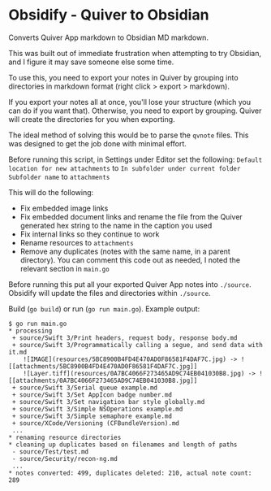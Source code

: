 # Obsidify - Quiver to Obsidian
Converts Quiver App markdown to Obsidian MD markdown.

This was built out of immediate frustration when attempting to try Obsidian, and I figure it may save someone else some time.

To use this, you need to export your notes in Quiver by grouping into directories in markdown format (right click > export > markdown). 

If you export your notes all at once, you'll lose your structure (which you can do if you want that). Otherwise, you need to export by grouping. Quiver will create the directories for you when exporting.

The ideal method of solving this would be to parse the `qvnote` files. This was designed to get the job done with minimal effort.

Before running this script, in Settings under Editor set the following:
`Default location for new attachments` to `In subfolder under current folder`
`Subfolder name` to `attachments`

This will do the following:
- Fix embedded image links
- Fix embedded document links and rename the file from the Quiver generated hex string to the name in the caption you used
- Fix internal links so they continue to work
- Rename resources to `attachments`
- Remove any duplicates (notes with the same name, in a parent directory). You can comment this code out as needed, I noted the relevant section in `main.go`

Before running this put all your exported Quiver App notes into `./source`. Obsidify will update the files and directories within `./source`.

Build (`go build`) or run (`go run main.go`). Example output:

```
$ go run main.go
* processing
 + source/Swift 3/Print headers, request body, response body.md
 + source/Swift 3/Programmatically calling a segue, and send data with it.md
    ![IMAGE](resources/5BC8900B4FD4E470AD0F86581F4DAF7C.jpg) -> ![[attachments/5BC8900B4FD4E470AD0F86581F4DAF7C.jpg]]
    ![Layer.tiff](resources/0A7BC4066F273465AD9C74EB041030B8.jpg) -> ![[attachments/0A7BC4066F273465AD9C74EB041030B8.jpg]]
 + source/Swift 3/Serial queue example.md
 + source/Swift 3/Set AppIcon badge number.md
 + source/Swift 3/Set navigation bar style globally.md
 + source/Swift 3/Simple NSOperations example.md
 + source/Swift 3/Simple semaphore example.md
 + source/XCode/Versioning (CFBundleVersion).md
 ...
* renaming resource directories
* cleaning up duplicates based on filenames and length of paths
 - source/Test/test.md
 - source/Security/recon-ng.md
 ...
* notes converted: 499, duplicates deleted: 210, actual note count: 289
```